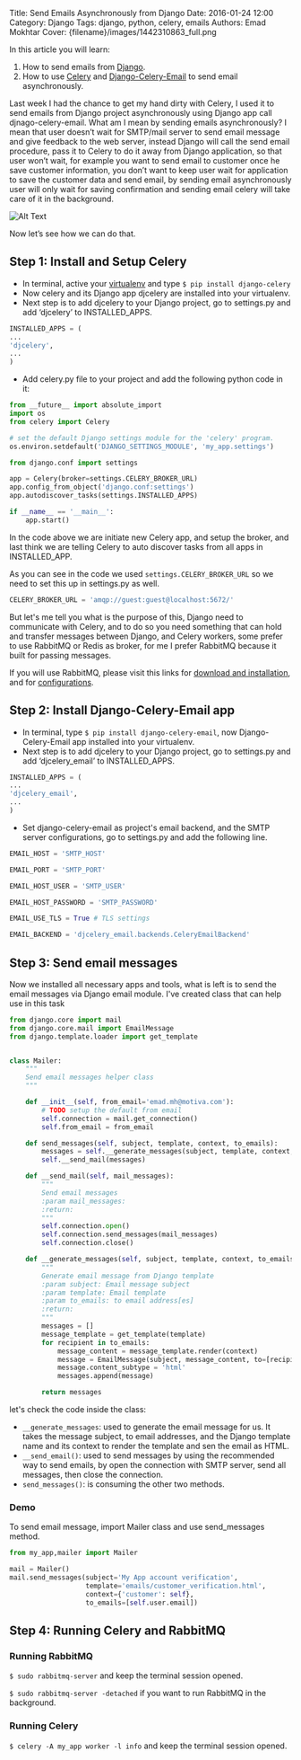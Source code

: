 Title: Send Emails Asynchronously from Django
Date: 2016-01-24 12:00
Category: Django
Tags: django, python, celery, emails
Authors: Emad Mokhtar
Cover: {filename}/images/1442310863_full.png


In this article you will learn:

1. How to send emails from [Django](https://www.djangoproject.com).
2. How to use [Celery](http://www.celeryproject.org/) and [Django-Celery-Email](https://github.com/pmclanahan/django-celery-email) to send email asynchronously.


Last week I had the chance to get my hand dirty with Celery, I used it to send emails from Django project asynchronously using Django app call djnago-celery-email. What am I mean by sending emails asynchronously? I mean that user doesn’t wait for SMTP/mail server to send email message and give feedback to the web server, instead Django will call the send email procedure, pass it to Celery to do it away from Django application, so that user won’t wait, for example you want to send email to customer once he save customer information, you don’t want to keep user wait for application to save the customer data and send email, by sending email asynchronously user will only wait for saving confirmation and sending email celery will take care of it in the background.

![Alt Text]({filename}/images/1442310863_full.png)

Now let’s see how we can do that.

## Step 1: Install and Setup Celery


* In terminal, active your [virtualenv](http://www.emadmokhtar.com/2015/03/virtual-environment/) and type `$ pip install django-celery` 
* Now celery and its Django app djcelery are installed into your virtualenv.
* Next step is to add djcelery to your Django project, go to settings.py and add ‘djcelery’ to INSTALLED_APPS.

```python
INSTALLED_APPS = ( 
...
'djcelery',
...
)
```

* Add celery.py file to your project and add the following python code in it:

```python
from __future__ import absolute_import
import os
from celery import Celery

# set the default Django settings module for the 'celery' program.
os.environ.setdefault('DJANGO_SETTINGS_MODULE', 'my_app.settings')

from django.conf import settings

app = Celery(broker=settings.CELERY_BROKER_URL)
app.config_from_object('django.conf:settings')
app.autodiscover_tasks(settings.INSTALLED_APPS)

if __name__ == '__main__':
    app.start()
```

In the code above we are initiate new Celery app, and setup the broker, and last think we are telling Celery to auto discover tasks from all apps in INSTALLED_APP.

As you can see in the code we used `settings.CELERY_BROKER_URL` so we need to set this up in settings.py as well.

```python
CELERY_BROKER_URL = 'amqp://guest:guest@localhost:5672/'
```

But let's me tell you what is the purpose of this, Django need to communicate with Celery, and to do so you need something that can hold and transfer messages between Django, and Celery workers, some prefer to use RabbitMQ or Redis as broker, for me I prefer RabbitMQ because it built for passing messages.

If you will use RabbitMQ, please visit this links for [download and installation](https://www.rabbitmq.com/download.html), and for [configurations](http://docs.celeryproject.org/en/latest/getting-started/brokers/rabbitmq.html).


## Step 2: Install Django-Celery-Email app

* In terminal, type `$ pip install django-celery-email`, now Django-Celery-Email app installed into your virtualenv.
* Next step is to add djcelery to your Django project, go to settings.py and add ‘djcelery_email’ to INSTALLED_APPS.

```python
INSTALLED_APPS = ( 
...
'djcelery_email',
...
)
```

* Set django-celery-email as project's email backend, and the SMTP server configurations, go to settings.py and add the following line.

```python
EMAIL_HOST = 'SMTP_HOST'

EMAIL_PORT = 'SMTP_PORT'

EMAIL_HOST_USER = 'SMTP_USER'

EMAIL_HOST_PASSWORD = 'SMTP_PASSWORD'

EMAIL_USE_TLS = True # TLS settings

EMAIL_BACKEND = 'djcelery_email.backends.CeleryEmailBackend'
```

## Step 3: Send email messages

Now we installed all necessary apps and tools, what is left is to send the email messages via Django email module.
I've created class that can help use in this task

```python
from django.core import mail
from django.core.mail import EmailMessage
from django.template.loader import get_template


class Mailer:
    """
    Send email messages helper class
    """

    def __init__(self, from_email='emad.mh@motiva.com'):
        # TODO setup the default from email
        self.connection = mail.get_connection()
        self.from_email = from_email

    def send_messages(self, subject, template, context, to_emails):
        messages = self.__generate_messages(subject, template, context, to_emails)
        self.__send_mail(messages)

    def __send_mail(self, mail_messages):
        """
        Send email messages
        :param mail_messages:
        :return:
        """
        self.connection.open()
        self.connection.send_messages(mail_messages)
        self.connection.close()

    def __generate_messages(self, subject, template, context, to_emails):
        """
        Generate email message from Django template
        :param subject: Email message subject
        :param template: Email template
        :param to_emails: to email address[es]
        :return:
        """
        messages = []
        message_template = get_template(template)
        for recipient in to_emails:
            message_content = message_template.render(context)
            message = EmailMessage(subject, message_content, to=[recipient], from_email=self.from_email)
            message.content_subtype = 'html'
            messages.append(message)

        return messages
```

let's check the code inside the class:

* `__generate_messages`: used to generate the email message for us. It takes the message subject, to email addresses, and the Django template name and its context to render the template and sen the email as HTML.
* `__send_email()`: used to send messages by using the recommended way to send emails, by open the connection with SMTP server, send all messages, then close the connection.
* `send_messages()`: is consuming the other two methods.

### Demo
To send email message, import Mailer class and use send_messages method.

```python
from my_app,mailer import Mailer

mail = Mailer()
mail.send_messages(subject='My App account verification',
                   template='emails/customer_verification.html',
                   context={'customer': self},
                   to_emails=[self.user.email])

```

## Step 4: Running Celery and RabbitMQ

### Running RabbitMQ
`$ sudo rabbitmq-server` and keep the terminal session opened.

`$ sudo rabbitmq-server -detached` if you want to run RabbitMQ in the background.

### Running Celery
`$ celery -A my_app worker -l info` and keep the terminal session opened.
